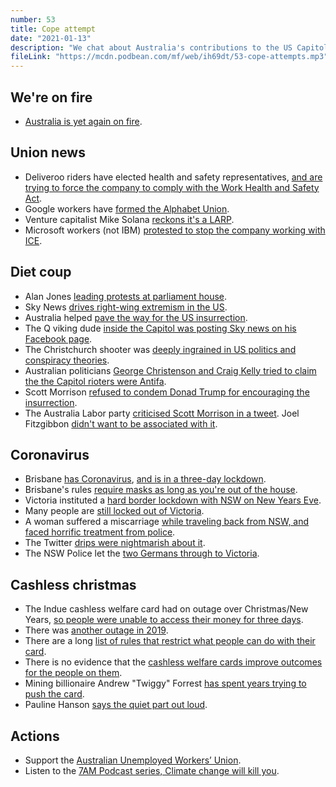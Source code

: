 ```yaml
---
number: 53
title: Cope attempt
date: "2021-01-13"
description: "We chat about Australia's contributions to the US Capitol riots, online abuse of people who fall through the cracks of coronavirus lockdown, and outages of the inhumane cashless welfare card."
fileLink: "https://mcdn.podbean.com/mf/web/ih69dt/53-cope-attempts.mp3"
---
```


## We're on fire

- [Australia is yet again on fire](https://www.abc.net.au/news/2021-01-08/bushfire-emergency-continues-north-of-perth-amid-extreme-weather/13041748).

## Union news

- Deliveroo riders have elected health and safety representatives, [and are trying to force the company to comply with the Work Health and Safety Act](https://www.twu.com.au/press/deliveroo-riders-invoke-tough-workplace-health-safety-laws/). 
- Google workers have [formed the Alphabet Union](https://www.nytimes.com/2021/01/04/technology/google-employees-union.html).
- Venture capitalist Mike Solana [reckons it's a LARP](https://twitter.com/micsolana/status/1346142918600437760).
- Microsoft workers (not IBM) [protested to stop the company working with ICE](https://www.vanityfair.com/news/2018/06/microsoft-employees-azure-ice-partnership).

## Diet coup

- Alan Jones [leading protests at parliament house](https://www.abc.net.au/news/2013-06-18/alan-jones-at-anti-wind-farm-protest-in-canberra/4763310).
- Sky News [drives right-wing extremism in the US](https://junkee.com/australian-media-sky-news-capitol-hill-riots/284180).
- Australia helped [pave the way for the US insurrection](https://www.gizmodo.com.au/2021/01/how-australia-helped-pave-the-way-for-the-us-insurrection/). 
- The Q viking dude [inside the Capitol was posting Sky news on his Facebook page](https://twitter.com/cameronwilson/status/1347313068406042624).
- The Christchurch shooter was [deeply ingrained in US politics and conspiracy theories](https://www.smh.com.au/world/oceania/christchurch-attack-was-a-false-flag-conspiracy-theorists-claim-20190318-p5150a.html).
- Australian politicians [George Christenson and Craig Kelly tried to claim the the Capitol rioters were Antifa](https://www.theguardian.com/australia-news/2021/jan/08/australian-liberal-mp-craig-kelly-us-capitol-antifa-claim).
- Scott Morrison [refused to condem Donad Trump for encouraging the insurrection](https://www.gizmodo.com.au/2021/01/australian-politicians-keep-sharing-conspiracy-theories-and-scott-morrison-wont-do-anything/).
- The Australia Labor party [criticised Scott Morrison in a tweet](https://twitter.com/AustralianLabor/status/1346961344214417412). Joel Fitzgibbon [didn't want to be associated with it](https://twitter.com/fitzhunter/status/1347093430107660288).

## Coronavirus

- Brisbane [has Coronavirus](https://www.abc.net.au/news/2021-01-10/coronavirus-queensland-day-two-lockdown-greater-brisbane/13043066), [and is in a three-day lockdown](https://www.qld.gov.au/health/conditions/health-alerts/coronavirus-covid-19/current-status/greater-brisbane-lockdown).
- Brisbane's rules [require masks as long as you're out of the house](https://www.abc.net.au/news/2021-01-09/coronavirus-queensland-masks-mandate-greater-brisbane-lockdown/13043068).
- Victoria instituted a [hard border lockdown with NSW on New Years Eve](https://www.9news.com.au/national/victoria-introduces-hard-border-closure-with-nsw-as-local-covid-cases-continue-to-emerge/fccaa61f-3e02-4bd0-802e-b808b2c74e07).
- Many people are [still locked out of Victoria](https://www.theage.com.au/national/victoria/renters-face-financial-strife-while-stuck-in-nsw-due-to-border-closure-20210106-p56s67.html).
- A woman suffered a miscarriage [while traveling back from NSW, and faced horrific treatment from police](https://www.theguardian.com/australia-news/2021/jan/09/i-cant-comprehend-it-woman-who-miscarried-on-australian-roadside-says-public-backlash-is-hurtful).
- The Twitter [drips were nightmarish about it](https://twitter.com/abcnews/status/1346359197449895936).
- The NSW Police let the [two Germans through to Victoria](https://www.abc.net.au/news/2020-12-06/nsw-police-admit-wrongly-letting-german-pair-fly-to-melbourne/12954984).

## Cashless christmas

- The Indue cashless welfare card had on outage over Christmas/New Years, [so people were unable to access their money for three days](https://www.abc.net.au/news/2020-12-29/system-outage-affects-nt-basics-card/13018000).
- There was [another outage in 2019](https://www.smh.com.au/politics/federal/the-card-declined-and-i-broke-down-life-on-the-cashless-welfare-card-20190913-p52r02.html).
- There are a long [list of rules that restrict what people can do with their card](https://www.dss.gov.au/families-and-children-programs-services-welfare-reform-cashless-debit-card/cashless-debit-card-frequently-asked-questions).
- There is no evidence that the [cashless welfare cards improve outcomes for the people on them](https://theconversation.com/theres-mounting-evidence-against-cashless-debit-cards-but-the-government-is-ploughing-on-regardless-123763).
- Mining billionaire Andrew "Twiggy" Forrest [has spent years trying to push the card](https://www.crikey.com.au/2017/08/17/a-brief-history-of-twiggy-forrests-obsession-with-cashless-welfare/).
- Pauline Hanson [says the quiet part out loud](https://www.news.com.au/finance/work/leaders/pauline-hanson-has-declared-people-on-welfare-have-lost-their-rights-in-a-furious-speech/news-story/c40ea879cfffba64c51e9c8227c70b98).


## Actions 

- Support the [Australian Unemployed Workers’ Union](https://unemployedworkersunion.com/).
- Listen to the [7AM Podcast series, Climate change will kill you](https://7ampodcast.com.au/episodes/climate-change-will-kill-you-part-one-heat).

